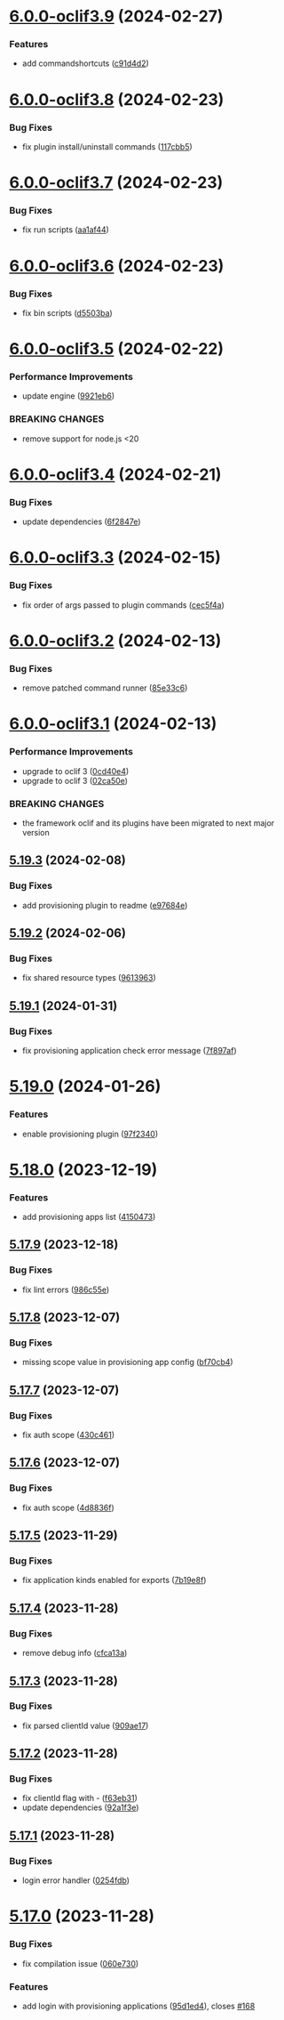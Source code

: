# [6.0.0-oclif3.9](https://github.com/commercelayer/commercelayer-cli/compare/v6.0.0-oclif3.8...v6.0.0-oclif3.9) (2024-02-27)


### Features

* add commandshortcuts ([c91d4d2](https://github.com/commercelayer/commercelayer-cli/commit/c91d4d26a3ac9781e4091634526d6d4e4e253f30))

# [6.0.0-oclif3.8](https://github.com/commercelayer/commercelayer-cli/compare/v6.0.0-oclif3.7...v6.0.0-oclif3.8) (2024-02-23)


### Bug Fixes

* fix plugin install/uninstall commands ([117cbb5](https://github.com/commercelayer/commercelayer-cli/commit/117cbb54721412a73f7846007261815ba82485fe))

# [6.0.0-oclif3.7](https://github.com/commercelayer/commercelayer-cli/compare/v6.0.0-oclif3.6...v6.0.0-oclif3.7) (2024-02-23)


### Bug Fixes

* fix run scripts ([aa1af44](https://github.com/commercelayer/commercelayer-cli/commit/aa1af44ac7eae44b8e8f8710549dfef276d94fbb))

# [6.0.0-oclif3.6](https://github.com/commercelayer/commercelayer-cli/compare/v6.0.0-oclif3.5...v6.0.0-oclif3.6) (2024-02-23)


### Bug Fixes

* fix bin scripts ([d5503ba](https://github.com/commercelayer/commercelayer-cli/commit/d5503bad43d83ba54854b7d5b52c08df6dbcaf7f))

# [6.0.0-oclif3.5](https://github.com/commercelayer/commercelayer-cli/compare/v6.0.0-oclif3.4...v6.0.0-oclif3.5) (2024-02-22)


### Performance Improvements

* update engine ([9921eb6](https://github.com/commercelayer/commercelayer-cli/commit/9921eb6dfcbb700ecbc204806e95813a56b539c4))


### BREAKING CHANGES

* remove support for node.js <20

# [6.0.0-oclif3.4](https://github.com/commercelayer/commercelayer-cli/compare/v6.0.0-oclif3.3...v6.0.0-oclif3.4) (2024-02-21)


### Bug Fixes

* update dependencies ([6f2847e](https://github.com/commercelayer/commercelayer-cli/commit/6f2847ef3997a395988ddfaac50e159aeb18d97a))

# [6.0.0-oclif3.3](https://github.com/commercelayer/commercelayer-cli/compare/v6.0.0-oclif3.2...v6.0.0-oclif3.3) (2024-02-15)


### Bug Fixes

* fix order of args passed to plugin commands ([cec5f4a](https://github.com/commercelayer/commercelayer-cli/commit/cec5f4ac65f737c018fd91e9a87f51926fe4ceda))

# [6.0.0-oclif3.2](https://github.com/commercelayer/commercelayer-cli/compare/v6.0.0-oclif3.1...v6.0.0-oclif3.2) (2024-02-13)


### Bug Fixes

* remove patched command runner ([85e33c6](https://github.com/commercelayer/commercelayer-cli/commit/85e33c68ab81d017db52530fb5e9ebcefc908434))

# [6.0.0-oclif3.1](https://github.com/commercelayer/commercelayer-cli/compare/v5.19.3...v6.0.0-oclif3.1) (2024-02-13)


### Performance Improvements

* upgrade to oclif 3 ([0cd40e4](https://github.com/commercelayer/commercelayer-cli/commit/0cd40e4660ecbc78fbcc98ebfbbf234f5a9d0d25))
* upgrade to oclif 3 ([02ca50e](https://github.com/commercelayer/commercelayer-cli/commit/02ca50eda4703ef799c1b72914f9bfa46c7bbb44))


### BREAKING CHANGES

* the framework oclif and its plugins have been migrated to next major version

## [5.19.3](https://github.com/commercelayer/commercelayer-cli/compare/v5.19.2...v5.19.3) (2024-02-08)


### Bug Fixes

* add provisioning plugin to readme ([e97684e](https://github.com/commercelayer/commercelayer-cli/commit/e97684e443bf4a38cd32eac029e435a692bea864))

## [5.19.2](https://github.com/commercelayer/commercelayer-cli/compare/v5.19.1...v5.19.2) (2024-02-06)


### Bug Fixes

* fix shared resource types ([9613963](https://github.com/commercelayer/commercelayer-cli/commit/9613963b95fc4805bbc98e1f8ac2cb4b54421b3f))

## [5.19.1](https://github.com/commercelayer/commercelayer-cli/compare/v5.19.0...v5.19.1) (2024-01-31)


### Bug Fixes

* fix provisioning application check error message ([7f897af](https://github.com/commercelayer/commercelayer-cli/commit/7f897af203f030781bfbb2905cc6b965aa4f94be))

# [5.19.0](https://github.com/commercelayer/commercelayer-cli/compare/v5.18.0...v5.19.0) (2024-01-26)


### Features

* enable provisioning plugin ([97f2340](https://github.com/commercelayer/commercelayer-cli/commit/97f2340ad7f6f96c8d459831994853c9ea719ccb))

# [5.18.0](https://github.com/commercelayer/commercelayer-cli/compare/v5.17.9...v5.18.0) (2023-12-19)


### Features

* add provisioning apps list ([4150473](https://github.com/commercelayer/commercelayer-cli/commit/41504738ed63eef22c076a6c135f39f9b75ec87e))

## [5.17.9](https://github.com/commercelayer/commercelayer-cli/compare/v5.17.8...v5.17.9) (2023-12-18)


### Bug Fixes

* fix lint errors ([986c55e](https://github.com/commercelayer/commercelayer-cli/commit/986c55e00d06637ca7f5aa143c44764510b80110))

## [5.17.8](https://github.com/commercelayer/commercelayer-cli/compare/v5.17.7...v5.17.8) (2023-12-07)


### Bug Fixes

* missing scope value in provisioning app config ([bf70cb4](https://github.com/commercelayer/commercelayer-cli/commit/bf70cb44f07aac4b95ee202b4d8eb50d04a196d2))

## [5.17.7](https://github.com/commercelayer/commercelayer-cli/compare/v5.17.6...v5.17.7) (2023-12-07)


### Bug Fixes

* fix auth scope ([430c461](https://github.com/commercelayer/commercelayer-cli/commit/430c4610789f969ad6ae0ad6e0d74bff4db171a8))

## [5.17.6](https://github.com/commercelayer/commercelayer-cli/compare/v5.17.5...v5.17.6) (2023-12-07)


### Bug Fixes

* fix auth scope ([4d8836f](https://github.com/commercelayer/commercelayer-cli/commit/4d8836f5603c22c68b93a89390cf05ca78f9d01f))

## [5.17.5](https://github.com/commercelayer/commercelayer-cli/compare/v5.17.4...v5.17.5) (2023-11-29)


### Bug Fixes

* fix application kinds enabled for exports ([7b19e8f](https://github.com/commercelayer/commercelayer-cli/commit/7b19e8f09d0e55e8d9aac478f1f984f9120b0bd8))

## [5.17.4](https://github.com/commercelayer/commercelayer-cli/compare/v5.17.3...v5.17.4) (2023-11-28)


### Bug Fixes

* remove debug info ([cfca13a](https://github.com/commercelayer/commercelayer-cli/commit/cfca13a5252f6bafaae02677914bdbbd08c7c2f4))

## [5.17.3](https://github.com/commercelayer/commercelayer-cli/compare/v5.17.2...v5.17.3) (2023-11-28)


### Bug Fixes

* fix parsed clientId value ([909ae17](https://github.com/commercelayer/commercelayer-cli/commit/909ae171541c2c195a4c1f196ecde5145b8810fa))

## [5.17.2](https://github.com/commercelayer/commercelayer-cli/compare/v5.17.1...v5.17.2) (2023-11-28)


### Bug Fixes

* fix clientId flag with - ([f63eb31](https://github.com/commercelayer/commercelayer-cli/commit/f63eb31d92c5397abecab6035971a911dadc48ee))
* update dependencies ([92a1f3e](https://github.com/commercelayer/commercelayer-cli/commit/92a1f3ec7c1fcb6ef0332c835acd5f63ad30811a))

## [5.17.1](https://github.com/commercelayer/commercelayer-cli/compare/v5.17.0...v5.17.1) (2023-11-28)


### Bug Fixes

* login error handler ([0254fdb](https://github.com/commercelayer/commercelayer-cli/commit/0254fdbc72a852484948cc6dc39e4b150fb7531e))

# [5.17.0](https://github.com/commercelayer/commercelayer-cli/compare/v5.16.0...v5.17.0) (2023-11-28)


### Bug Fixes

* fix compilation issue ([060e730](https://github.com/commercelayer/commercelayer-cli/commit/060e7303823c94f05085373dc60b5e6c95f776c7))


### Features

* add login with provisioning applications ([95d1ed4](https://github.com/commercelayer/commercelayer-cli/commit/95d1ed4cdb87254b78fba446227cfca0c34b0f69)), closes [#168](https://github.com/commercelayer/commercelayer-cli/issues/168)
